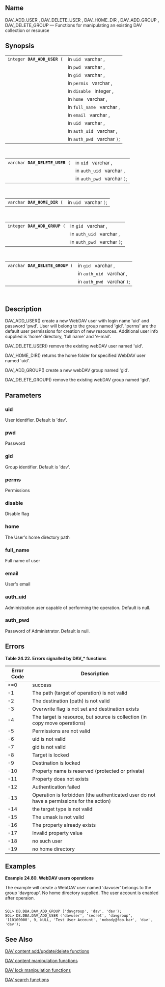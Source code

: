 <div id="fn_dav_api_user" class="refentry">

<div class="titlepage">

</div>

<div class="refnamediv">

## Name

DAV_ADD_USER , DAV_DELETE_USER , DAV_HOME_DIR , DAV_ADD_GROUP ,
DAV_DELETE_GROUP — Functions for manipulating an existing DAV collection
or resource

</div>

<div class="refsynopsisdiv">

## Synopsis

<div id="fsyn_dav_add_user" class="funcsynopsis">

|                                  |                             |
|----------------------------------|-----------------------------|
| `integer `**`DAV_ADD_USER`**` (` | in `uid ` varchar ,         |
|                                  | in `pwd ` varchar ,         |
|                                  | in `gid ` varchar ,         |
|                                  | in `permis ` varchar ,      |
|                                  | in `disable ` integer ,     |
|                                  | in `home ` varchar ,        |
|                                  | in `full_name ` varchar ,   |
|                                  | in `email ` varchar ,       |
|                                  | in `uid ` varchar ,         |
|                                  | in `auth_uid ` varchar ,    |
|                                  | in `auth_pwd ` varchar `)`; |

<div class="funcprototype-spacer">

 

</div>

</div>

<div id="fsyn_dav_delete_user" class="funcsynopsis">

|                                     |                             |
|-------------------------------------|-----------------------------|
| `varchar `**`DAV_DELETE_USER`**` (` | in `uid ` varchar ,         |
|                                     | in `auth_uid ` varchar ,    |
|                                     | in `auth_pwd ` varchar `)`; |

<div class="funcprototype-spacer">

 

</div>

</div>

<div id="fsyn_dav_home_dir" class="funcsynopsis">

|                                  |                        |
|----------------------------------|------------------------|
| `varchar `**`DAV_HOME_DIR`**` (` | in `uid ` varchar `)`; |

<div class="funcprototype-spacer">

 

</div>

</div>

<div id="fsyn_dav_add_group" class="funcsynopsis">

|                                   |                             |
|-----------------------------------|-----------------------------|
| `integer `**`DAV_ADD_GROUP`**` (` | in `gid ` varchar ,         |
|                                   | in `auth_uid ` varchar ,    |
|                                   | in `auth_pwd ` varchar `)`; |

<div class="funcprototype-spacer">

 

</div>

</div>

<div id="fsyn_dav_delete_group" class="funcsynopsis">

|                                      |                             |
|--------------------------------------|-----------------------------|
| `varchar `**`DAV_DELETE_GROUP`**` (` | in `gid ` varchar ,         |
|                                      | in `auth_uid ` varchar ,    |
|                                      | in `auth_pwd ` varchar `)`; |

<div class="funcprototype-spacer">

 

</div>

</div>

</div>

<div id="desc_dav_api_user" class="refsect1">

## Description

DAV_ADD_USER() create a new WebDAV user with login name 'uid' and
password 'pwd'. User will belong to the group named 'gid'. 'perms' are
the default user permissions for creation of new resources. Additional
user info supplied is 'home' directory, 'full name' and 'e-mail'.

DAV_DELETE_USER() remove the existing webDAV user named 'uid'.

DAV_HOME_DIR() returns the home folder for specified WebDAV user named
'uid'.

DAV_ADD_GROUP() create a new webDAV group named 'gid'.

DAV_DELETE_GROUP() remove the existing webDAV group named 'gid'.

</div>

<div id="params_dav_api_user" class="refsect1">

## Parameters

<div id="id85333" class="refsect2">

### uid

User identifier. Default is 'dav'.

</div>

<div id="id85336" class="refsect2">

### pwd

Password

</div>

<div id="id85339" class="refsect2">

### gid

Group identifier. Default is 'dav'.

</div>

<div id="id85342" class="refsect2">

### perms

Permissions

</div>

<div id="id85345" class="refsect2">

### disable

Disable flag

</div>

<div id="id85348" class="refsect2">

### home

The User's home directory path

</div>

<div id="id85351" class="refsect2">

### full_name

Full name of user

</div>

<div id="id85354" class="refsect2">

### email

User's email

</div>

<div id="id85357" class="refsect2">

### auth_uid

Administration user capable of performing the operation. Default is
null.

</div>

<div id="id85360" class="refsect2">

### auth_pwd

Password of Administrator. Default is null.

</div>

</div>

<div id="errors_dav_api_user" class="refsect1">

## Errors

<div id="id85365" class="table">

**Table 24.22. Errors signalled by DAV\_\* functions**

<div class="table-contents">

| Error Code                           | Description                                                                                                              |
|--------------------------------------|--------------------------------------------------------------------------------------------------------------------------|
| <span class="errorcode">\>=0 </span> | <span class="errortext">success </span>                                                                                  |
| <span class="errorcode">-1 </span>   | <span class="errortext">The path (target of operation) is not valid </span>                                              |
| <span class="errorcode">-2 </span>   | <span class="errortext">The destination (path) is not valid </span>                                                      |
| <span class="errorcode">-3 </span>   | <span class="errortext">Overwrite flag is not set and destination exists </span>                                         |
| <span class="errorcode">-4 </span>   | <span class="errortext">The target is resource, but source is collection (in copy move operations) </span>               |
| <span class="errorcode">-5 </span>   | <span class="errortext">Permissions are not valid </span>                                                                |
| <span class="errorcode">-6 </span>   | <span class="errortext">uid is not valid </span>                                                                         |
| <span class="errorcode">-7 </span>   | <span class="errortext">gid is not valid </span>                                                                         |
| <span class="errorcode">-8 </span>   | <span class="errortext">Target is locked </span>                                                                         |
| <span class="errorcode">-9 </span>   | <span class="errortext">Destination is locked </span>                                                                    |
| <span class="errorcode">-10 </span>  | <span class="errortext">Property name is reserved (protected or private) </span>                                         |
| <span class="errorcode">-11 </span>  | <span class="errortext">Property does not exists </span>                                                                 |
| <span class="errorcode">-12 </span>  | <span class="errortext">Authentication failed </span>                                                                    |
| <span class="errorcode">-13 </span>  | <span class="errortext">Operation is forbidden (the authenticated user do not have a permissions for the action) </span> |
| <span class="errorcode">-14 </span>  | <span class="errortext">the target type is not valid </span>                                                             |
| <span class="errorcode">-15 </span>  | <span class="errortext">The umask is not valid </span>                                                                   |
| <span class="errorcode">-16 </span>  | <span class="errortext">The property already exists </span>                                                              |
| <span class="errorcode">-17 </span>  | <span class="errortext">Invalid property value </span>                                                                   |
| <span class="errorcode">-18 </span>  | <span class="errortext">no such user </span>                                                                             |
| <span class="errorcode">-19 </span>  | <span class="errortext">no home directory </span>                                                                        |

</div>

</div>

  

</div>

<div id="examples_dav_api_user" class="refsect1">

## Examples

<div id="ex_dav_api_user_1" class="example">

**Example 24.80. WebDAV users operations**

<div class="example-contents">

The example will create a WebDAV user named 'davuser' belongs to the
group 'davgroup'. No home directory supplied. The user account is
enabled after operaion.

``` screen

SQL> DB.DBA.DAV_ADD_GROUP ('davgroup', 'dav', 'dav');
SQL> DB.DBA.DAV_ADD_USER ('davuser', 'secret', 'davgroup', '110100000', 0, NULL, 'Test User Account', 'nobody@foo.bar', 'dav', 'dav');
```

</div>

</div>

  

</div>

<div id="seealso_dav_api_user" class="refsect1">

## See Also

<a href="fn_dav_api_add.html" class="link"
title="DAV add &amp; update functions">DAV content add/update/delete
functions</a>

<a href="fn_dav_api_change.html" class="link"
title="DAV manipulation functions">DAV content manipulation
functions</a>

<a href="fn_dav_api_lock.html" class="link"
title="DAV lock manipulation functions">DAV lock manipulation
functions</a>

<a href="fn_dav_api_search.html" class="link"
title="DAV search functions">DAV search functions</a>

</div>

</div>
